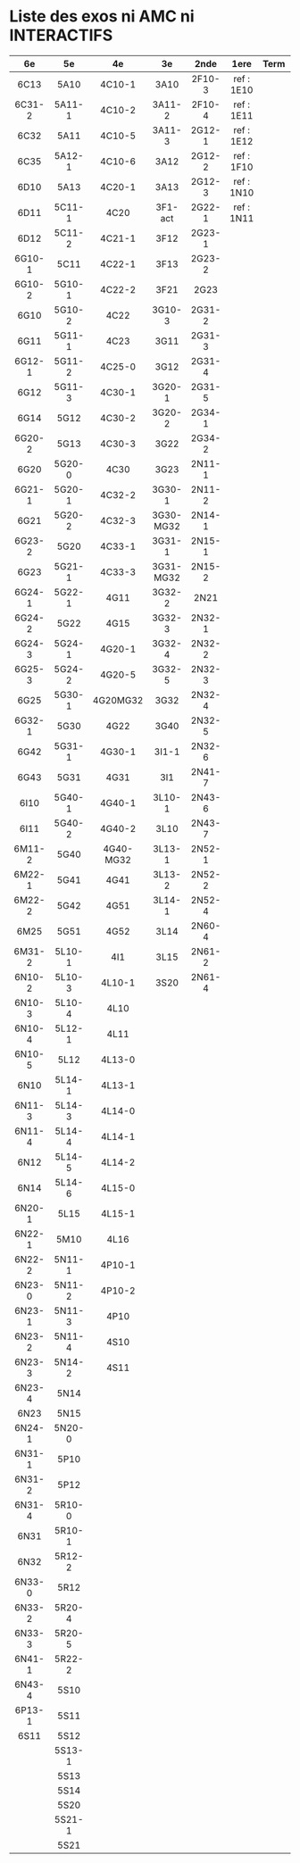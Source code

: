 # Liste des exos ni AMC ni INTERACTIFS

|6e|5e|4e|3e|2nde|1ere|Term|Reste|
|:-:|:-:|:-:|:-:|:-:|:-:|:-:|:-:|
|6C13|5A10|4C10-1|3A10|2F10-3|ref : 1E10||beta2F31|
|6C31-2|5A11-1|4C10-2|3A11-2|2F10-4|ref : 1E11||beta2N60-X1|
|6C32|5A11|4C10-5|3A11-3|2G12-1|ref : 1E12||beta2N60-X2|
|6C35|5A12-1|4C10-6|3A12|2G12-2|ref : 1F10||beta3F23|
|6D10|5A13|4C20-1|3A13|2G12-3|ref : 1N10||beta3G15|
|6D11|5C11-1|4C20|3F1-act|2G22-1|ref : 1N11||beta3G41|
|6D12|5C11-2|4C21-1|3F12|2G23-1|||beta3s21|
|6G10-1|5C11|4C22-1|3F13|2G23-2|||beta4C31|
|6G10-2|5G10-1|4C22-2|3F21|2G23|||beta4G20-3|
|6G10|5G10-2|4C22|3G10-3|2G31-2|||beta4G20-4|
|6G11|5G11-1|4C23|3G11|2G31-3|||beta6C33-1|
|6G12-1|5G11-2|4C25-0|3G12|2G31-4|||beta6test2|
|6G12|5G11-3|4C30-1|3G20-1|2G31-5|||beta6test2021|
|6G14|5G12|4C30-2|3G20-2|2G34-1|||betaAsymptotesObliques|
|6G20-2|5G13|4C30-3|3G22|2G34-2|||betaComplexes|
|6G20|5G20-0|4C30|3G23|2N11-1|||betaDivisionsDePolynomes|
|6G21-1|5G20-1|4C32-2|3G30-1|2N11-2|||betaEq1erDegreDansC|
|6G21|5G20-2|4C32-3|3G30-MG32|2N14-1|||betaEq2eDegAvecParam|
|6G23-2|5G20|4C33-1|3G31-1|2N15-1|||betaEqCarreDansC|
|6G23|5G21-1|4C33-3|3G31-MG32|2N15-2|||betaEquationsLog|
|6G24-1|5G22-1|4G11|3G32-2|2N21|||betaEqValAbs|
|6G24-2|5G22|4G15|3G32-3|2N32-1|||betaExo3d|
|6G24-3|5G24-1|4G20-1|3G32-4|2N32-2|||betaExoSimpleMatthieu|
|6G25-3|5G24-2|4G20-5|3G32-5|2N32-3|||betaModèle10_simple_question-reponse|
|6G25|5G30-1|4G20MG32|3G32|2N32-4|||betaModèle11_paramétrable|
|6G32-1|5G30|4G22|3G40|2N32-5|||betaModèle20_plusieurs_types_de_questions|
|6G42|5G31-1|4G30-1|3I1-1|2N32-6|||betaModèle21_paramétrables|
|6G43|5G31|4G31|3I1|2N41-7|||betaModèle30_constructions_géométriques|
|6I10|5G40-1|4G40-1|3L10-1|2N43-6|||betaModèle31_paramétrables|
|6I11|5G40-2|4G40-2|3L10|2N43-7|||betaModèle40_tableau_proportionnalite|
|6M11-2|5G40|4G40-MG32|3L13-1|2N52-1|||betaModèle41_tableau_signes_variations|
|6M22-1|5G41|4G41|3L13-2|2N52-2|||betaProbaAouB|
|6M22-2|5G42|4G51|3L14-1|2N52-4|||betaProbabilites|
|6M25|5G51|4G52|3L14|2N60-4|||betaPuissances|
|6M31-2|5L10-1|4I1|3L15|2N61-2|||betarotation3d|
|6N10-2|5L10-3|4L10-1|3S20|2N61-4|||betaSpline|
|6N10-3|5L10-4|4L10|||||betaSys2x2CombLin|
|6N10-4|5L12-1|4L11|||||betaTracerParabole|
|6N10-5|5L12|4L13-0|||||betatrinome|
|6N10|5L14-1|4L13-1|||||moule_a_exo_mathalea|
|6N11-3|5L14-3|4L14-0|||||moule_a_exo_mathalea2d|
|6N11-4|5L14-4|4L14-1|||||c3C10-2|
|6N12|5L14-5|4L14-2|||||c3C10-4|
|6N14|5L14-6|4L15-0|||||c3C11|
|6N20-1|5L15|4L15-1|||||c3N10|
|6N22-1|5M10|4L16|||||c3N20|
|6N22-2|5N11-1|4P10-1|||||c3N22|
|6N23-0|5N11-2|4P10-2|||||c3N23|
|6N23-1|5N11-3|4P10|||||CM020|
|6N23-2|5N11-4|4S10|||||CM021|
|6N23-3|5N14-2|4S11|||||PEA11-1|
|6N23-4|5N14||||||PEA11|
|6N23|5N15||||||P003|
|6N24-1|5N20-0||||||P004|
|6N31-1|5P10||||||P005|
|6N31-2|5P12||||||P006|
|6N31-4|5R10-0||||||P007|
|6N31|5R10-1||||||P008|
|6N32|5R12-2||||||P009|
|6N33-0|5R12||||||P010|
|6N33-2|5R20-4||||||P011|
|6N33-3|5R20-5||||||P012|
|6N41-1|5R22-2|||||||
|6N43-4|5S10|||||||
|6P13-1|5S11|||||||
|6S11|5S12|||||||
||5S13-1|||||||
||5S13|||||||
||5S14|||||||
||5S20|||||||
||5S21-1|||||||
||5S21|||||||
